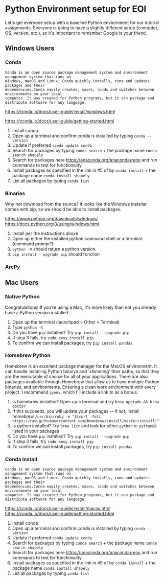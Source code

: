 # Python Environment setup for EOI

Let's get everyone setup with a baseline Python enviornment for our tutorial assignments. Everyone is going to have a slightly different setup (computer, OS, version, etc.), so it's important to remember Google is your friend.

## Windows Users

### Conda
```
Conda is an open source package management system and environment management system that runs on 
Windows, macOS and Linux. Conda quickly installs, runs and updates packages and their 
dependencies.Conda easily creates, saves, loads and switches between environments on your local 
computer. It was created for Python programs, but it can package and distribute software for any language.
```

https://conda.io/docs/user-guide/install/windows.html

https://conda.io/docs/user-guide/getting-started.html

1. install conda
2. Open up a terminal and confirm conda is installed by typing `conda --version`
3. Update if preferred `conda update conda`
4. Search for packages by typing `conda search` + the package name `conda search shapely`
5. Search for packages here https://anaconda.org/anaconda/repo and run commands to test for functionality
6. Install packages as specified in the link in #5 of by `conda install` + the package name `conda install shapely`
7. List all packages by typing `conda list`

### Binaries
Why not download from the source? It looks like the Windows installer comes with pip, so we should be able to install packages. 

https://www.python.org/downloads/windows/
https://docs.python.org/3/using/windows.html

1. Install per the instructions above
2. Open up either the installed python command shell or a terminal (command prompt?)
3. `python -V` should return a python version. 
4. `pip install --upgrade pip` should function

### ArcPy

## Mac Users

### Native Python
Congratulations! If you're using a Mac, it's more likely than not you already have a Python version installed. 

1. Open up the terminal (launchpad > Other > Terminal)
2. Type `python -V` 
3. Do you have `pip` installed? Try `pip install --upgrade pip`
4. If step 3 fails, try `sudo easy_install pip`
5. To confirm we can install packages, try `pip install pandas`

### Homebrew Python
Homebrew is an excellent package manager for the MacOS environment. It can handle installing Python binarys and 'shimming' their paths, so that they are the executable of choice for all of your applications. There are also packages available through Homebrew that allow us to have multiple Python binaries, and environments. Ensuring a clean work environment with every project. I recommend `pyenv`, which I'll include a link to as a bonus. 

1. Is homebrew installed? Open up a terminal and try `brew upgrade && brew doctor`
2. If this succeeds, you will update your packages -- if not, install homebrew `/usr/bin/ruby -e "$(curl -fsSL https://raw.githubusercontent.com/Homebrew/install/master/install)"`
3. Is python installed? Try `brew list` and look for either `python` or `python@2` listed in your packages
4. Do you have `pip` installed? Try `pip install --upgrade pip`
5. If step 3 fails, try `sudo easy_install pip`
6. To confirm we can install packages, try `pip install pandas`

### Conda Install
```
Conda is an open source package management system and environment management system that runs on 
Windows, macOS and Linux. Conda quickly installs, runs and updates packages and their 
dependencies.Conda easily creates, saves, loads and switches between environments on your local 
computer. It was created for Python programs, but it can package and distribute software for any language.
```

https://conda.io/docs/user-guide/install/macos.html
https://conda.io/docs/user-guide/getting-started.html

1. install conda
2. Open up a terminal and confirm conda is installed by typing `conda --version`
3. Update if preferred `conda update conda`
4. Search for packages by typing `conda search` + the package name `conda search shapely`
5. Search for packages here https://anaconda.org/anaconda/repo and run commands to test for functionality
6. Install packages as specified in the link in #5 of by `conda install` + the package name `conda install shapely`
7. List all packages by typing `conda list`
